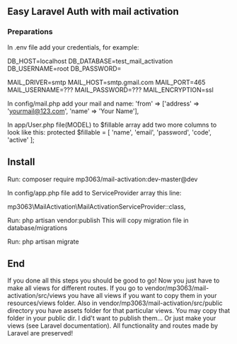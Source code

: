 ## Easy Laravel Auth with mail activation

### Preparations

In .env file add your credentials, for example:

DB_HOST=localhost
DB_DATABASE=test_mail_activation
DB_USERNAME=root
DB_PASSWORD=

MAIL_DRIVER=smtp
MAIL_HOST=smtp.gmail.com
MAIL_PORT=465
MAIL_USERNAME=???
MAIL_PASSWORD=???
MAIL_ENCRYPTION=ssl

In config/mail.php add your mail and name:
'from' => ['address' => 'yourmail@123.com', 'name' => 'Your Name'],

In app/User.php file(MODEL) to $fillable array add two more columns to look like this:
protected $fillable = [ 'name', 'email', 'password', 'code', 'active' ];

## Install

Run:
composer require mp3063/mail-activation:dev-master@dev

In config/app.php file add to ServiceProvider array this line:

mp3063\MailActivation\MailActivationServiceProvider::class,

Run:
php artisan vendor:publish
This will copy migration file in database/migrations

Run:
php artisan migrate

## End

If you done all this steps you should be good to go! Now you just have to make all views for different routes. If you go to vendor/mp3063/mail-activation/src/views you have all views if you want to copy them in your resources/views folder. Also in vendor/mp3063/mail-activation/src/public directory you have assets folder for that particular views. You may copy that folder in your public dir. I did't want to publish them... Or just make your views (see Laravel documentation). All functionality and routes made by Laravel are preserved! 